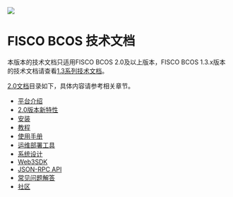 ![](https://github.com/FISCO-BCOS/FISCO-BCOS/raw/master/docs/images/FISCO_BCOS_Logo.svg?sanitize=true)

# FISCO BCOS 技术文档

本版本的技术文档只适用FISCO BCOS 2.0及以上版本，FISCO BCOS 1.3.x版本的技术文档请查看[1.3系列技术文档](https://fisco-bcos-documentation.readthedocs.io/zh_CN/release-1.3/)。

[2.0文档](https://fisco-bcos-documentation.readthedocs.io/zh_CN/latest/)目录如下，具体内容请参考相关章节。

- [平台介绍](https://fisco-bcos-documentation.readthedocs.io/zh_CN/release-2/docs/introduction.html)
- [2.0版本新特性](https://fisco-bcos-documentation.readthedocs.io/zh_CN/release-2/docs/what_is_new.html)
- [安装](https://fisco-bcos-documentation.readthedocs.io/zh_CN/release-2/docs/installation.html)
- [教程](https://fisco-bcos-documentation.readthedocs.io/zh_CN/release-2/docs/tutorial/index.html)
- [使用手册](https://fisco-bcos-documentation.readthedocs.io/zh_CN/release-2/docs/manual/index.html)
- [运维部署工具](https://fisco-bcos-documentation.readthedocs.io/zh_CN/release-2/docs/enterprise_tools/index.html)
- [系统设计](https://fisco-bcos-documentation.readthedocs.io/zh_CN/release-2/docs/design/index.html)
- [Web3SDK](https://fisco-bcos-documentation.readthedocs.io/zh_CN/release-2/docs/sdk/java_sdk.html)
- [JSON-RPC API](https://fisco-bcos-documentation.readthedocs.io/zh_CN/release-2/docs/api.html)
- [常见问题解答](https://fisco-bcos-documentation.readthedocs.io/zh_CN/release-2/docs/faq/index.html)
- [社区](https://fisco-bcos-documentation.readthedocs.io/zh_CN/release-2/docs/community.html)
